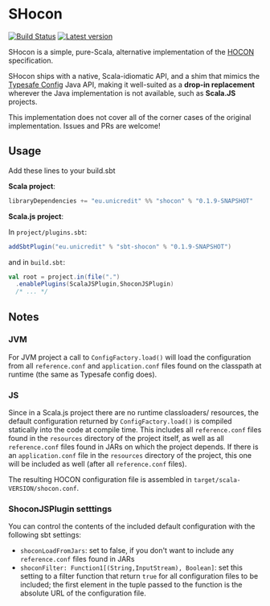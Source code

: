 # SHocon

[![Build Status](https://travis-ci.org/unicredit/shocon.png?branch=master)](https://travis-ci.org/unicredit/shocon)
[![Latest version](https://index.scala-lang.org/unicredit/shocon/shocon/latest.svg?color=orange)](https://index.scala-lang.org/unicredit/shocon/shocon)

SHocon is a simple, pure-Scala, alternative implementation of the [HOCON](https://github.com/typesafehub/config/blob/master/HOCON.md) 
specification.

SHocon ships with a native, Scala-idiomatic API, and a shim that mimics the [Typesafe Config](https://github.com/typesafehub/config) Java API, making it well-suited as a **drop-in replacement** wherever the Java implementation is not available, such as **Scala.JS** projects.

This implementation does not cover all of the corner cases of the original implementation. Issues and PRs are welcome!

## Usage

Add these lines to your build.sbt

**Scala project**:
```scala
libraryDependencies += "eu.unicredit" %% "shocon" % "0.1.9-SNAPSHOT"
```

**Scala.js project**:

In `project/plugins.sbt`:
```scala
addSbtPlugin("eu.unicredit" % "sbt-shocon" % "0.1.9-SNAPSHOT")
```

and in `build.sbt`:
```scala
val root = project.in(file(".")
  .enablePlugins(ScalaJSPlugin,ShoconJSPlugin)
  /* ... */
```

## Notes

### JVM
For JVM project a call to `ConfigFactory.load()` will load the configuration from all `reference.conf` and `application.conf` files found on the classpath at runtime (the same as Typesafe config does).

### JS
Since in a Scala.js project there are no runtime classloaders/ resources, the default configuration returned by `ConfigFactory.load()` is compiled statically into the code at compile time. This includes all `reference.conf` files found in the `resources` directory of the project itself, as well as all `reference.conf` files found in JARs on which the project depends. If there is an `application.conf` file in the `resources` directory of the project, this one will be included as well (after all `reference.conf` files).

The resulting HOCON configuration file is assembled in `target/scala-VERSION/shocon.conf`.

### ShoconJSPlugin setttings
You can control the contents of the included default configuration with the following sbt settings:

* `shoconLoadFromJars`: set to false, if you don't want to include any `reference.conf` files found in JARs
* `shoconFilter: Function1[(String,InputStream), Boolean]`: set this setting to a filter function that return `true` for all configuration files to be included; the first element in the tuple passed to the function is the absolute URL of the configuration file.
